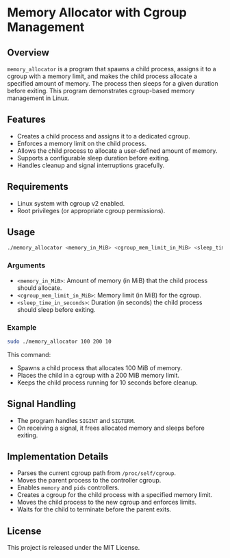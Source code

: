 # Memory Allocator with Cgroup Management

## Overview
`memory_allocator` is a program that spawns a child process, assigns it to a cgroup with a memory limit, and makes the child process allocate a specified amount of memory. The process then sleeps for a given duration before exiting. This program demonstrates cgroup-based memory management in Linux.

## Features
- Creates a child process and assigns it to a dedicated cgroup.
- Enforces a memory limit on the child process.
- Allows the child process to allocate a user-defined amount of memory.
- Supports a configurable sleep duration before exiting.
- Handles cleanup and signal interruptions gracefully.

## Requirements
- Linux system with cgroup v2 enabled.
- Root privileges (or appropriate cgroup permissions).

## Usage
```sh
./memory_allocator <memory_in_MiB> <cgroup_mem_limit_in_MiB> <sleep_time_in_seconds>
```

### Arguments
- `<memory_in_MiB>`: Amount of memory (in MiB) that the child process should allocate.
- `<cgroup_mem_limit_in_MiB>`: Memory limit (in MiB) for the cgroup.
- `<sleep_time_in_seconds>`: Duration (in seconds) the child process should sleep before exiting.

### Example
```sh
sudo ./memory_allocator 100 200 10
```
This command:
- Spawns a child process that allocates 100 MiB of memory.
- Places the child in a cgroup with a 200 MiB memory limit.
- Keeps the child process running for 10 seconds before cleanup.

## Signal Handling
- The program handles `SIGINT` and `SIGTERM`.
- On receiving a signal, it frees allocated memory and sleeps before exiting.

## Implementation Details
- Parses the current cgroup path from `/proc/self/cgroup`.
- Moves the parent process to the controller cgroup.
- Enables `memory` and `pids` controllers.
- Creates a cgroup for the child process with a specified memory limit.
- Moves the child process to the new cgroup and enforces limits.
- Waits for the child to terminate before the parent exits.

## License
This project is released under the MIT License.

